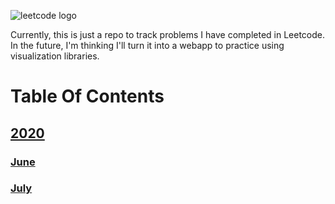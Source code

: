 ![leetcode logo](https://assets.leetcode.com/static_assets/public/images/LeetCode_Sharing.png)

Currently, this is just a repo to track problems I have completed in Leetcode. In the future, I'm thinking I'll turn it into a webapp to practice using visualization libraries.

# Table Of Contents
## [2020](./2020)
### [June](./2020/June)
### [July](./2020/July)
